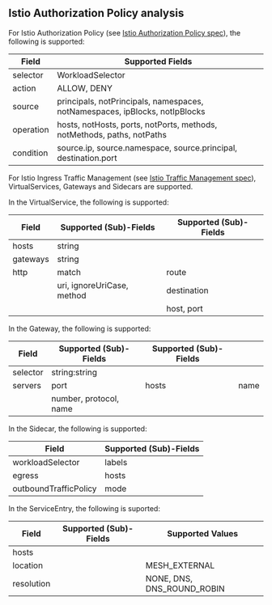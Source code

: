 ## Istio Authorization Policy analysis

For Istio Authorization Policy (see [Istio Authorization Policy spec](https://istio.io/latest/docs/reference/config/security/authorization-policy/)), 
the following is supported:

| Field     | Supported Fields                                                            |
|-----------|-----------------------------------------------------------------------------|
| selector  | WorkloadSelector                                                            |
| action    | ALLOW, DENY                                                                 |
| source    | principals, notPrincipals, namespaces, notNamespaces, ipBlocks, notIpBlocks |
| operation | hosts, notHosts, ports, notPorts, methods, notMethods, paths, notPaths      |
| condition | source.ip, source.namespace, source.principal, destination.port             |

For Istio Ingress Traffic Management (see [Istio Traffic Management spec](https://istio.io/latest/docs/concepts/traffic-management/)), 
VirtualServices, Gateways and Sidecars are supported. 

In the VirtualService, the following is supported:

| Field    | Supported (Sub)-Fields     | Supported (Sub)-Fields |
|----------|----------------------------|------------------------|
| hosts    | string                     |                        |
| gateways | string                     |                        |
| http     | match                      | route                  |
|          | uri, ignoreUriCase, method | destination            |
|          |                            | host, port             |

In the Gateway, the following is supported:

| Field    | Supported (Sub)-Fields  | Supported (Sub)-Fields |      |
|----------|-------------------------|------------------------|------|
| selector | string:string           |                        |      |
| servers  | port                    | hosts                  | name |
|          | number, protocol, name  |                        |

In the Sidecar, the following is supported:

| Field                 | Supported (Sub)-Fields | 
|-----------------------|------------------------|
| workloadSelector      | labels                 |
| egress                | hosts                  |
| outboundTrafficPolicy | mode                   |

In the ServiceEntry, the following is suported:

| Field      | Supported (Sub)-Fields | Supported Values           |
|------------|------------------------|----------------------------|
| hosts      |                        |                            |
| location   |                        | MESH_EXTERNAL              |
| resolution |                        | NONE, DNS, DNS_ROUND_ROBIN |
